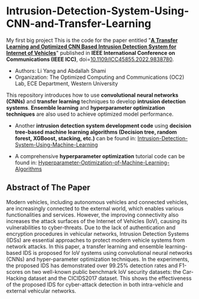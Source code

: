 # Intrusion-Detection-System-Using-CNN-and-Transfer-Learning
My first big project
This is the code for the paper entitled "**[A Transfer Learning and Optimized CNN Based Intrusion Detection System for Internet of Vehicles](https://arxiv.org/pdf/2201.11812.pdf)**" published in **IEEE International Conference on Communications (IEEE ICC)**, doi=[10.1109/ICC45855.2022.9838780](https://ieeexplore.ieee.org/document/9838780).  
- Authors: Li Yang and Abdallah Shami  
- Organization: The Optimized Computing and Communications (OC2) Lab, ECE Department, Western University

This repository introduces how to use **convolutional neural networks (CNNs)** and **transfer learning** techniques to develop **intrusion detection systems**. **Ensemble learning** and **hyperparameter optimization techniques** are also used to achieve optimized model performance.

- Another **intrusion detection system development code** using **decision tree-based machine learning algorithms (Decision tree, random forest, XGBoost, stacking, etc.)** can be found in: [Intrusion-Detection-System-Using-Machine-Learning](https://github.com/Western-OC2-Lab/Intrusion-Detection-System-Using-Machine-Learning)

- A comprehensive **hyperparameter optimization** tutorial code can be found in: [Hyperparameter-Optimization-of-Machine-Learning-Algorithms](https://github.com/LiYangHart/Hyperparameter-Optimization-of-Machine-Learning-Algorithms)

## Abstract of The Paper
Modern vehicles, including autonomous vehicles and connected vehicles,  are increasingly connected to the external world, which enables various functionalities and services. However, the improving connectivity also increases the attack surfaces of the Internet of Vehicles (IoV), causing its vulnerabilities to cyber-threats. Due to the lack of authentication and encryption procedures in vehicular networks, Intrusion Detection Systems (IDSs) are essential approaches to protect modern vehicle systems from network attacks. In this paper, a transfer learning and ensemble learning-based IDS is proposed for IoV systems using convolutional neural networks (CNNs) and hyper-parameter optimization techniques. In the experiments, the proposed IDS has demonstrated over 99.25% detection rates and F1-scores on two well-known public benchmark IoV security datasets: the Car-Hacking dataset and the CICIDS2017 dataset. This shows the effectiveness of the proposed IDS for cyber-attack detection in both intra-vehicle and external vehicular networks.
